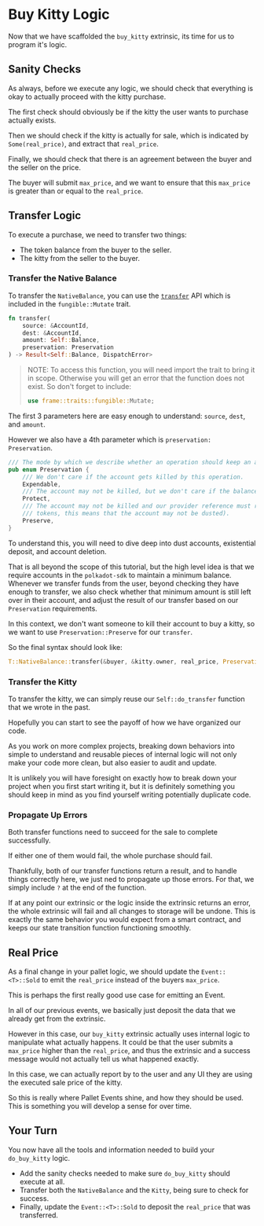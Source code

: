 # Buy Kitty Logic

Now that we have scaffolded the `buy_kitty` extrinsic, its time for us to program it's logic.

## Sanity Checks

As always, before we execute any logic, we should check that everything is okay to actually proceed with the kitty purchase.

The first check should obviously be if the kitty the user wants to purchase actually exists.

Then we should check if the kitty is actually for sale, which is indicated by `Some(real_price)`, and extract that `real_price`.

Finally, we should check that there is an agreement between the buyer and the seller on the price.

The buyer will submit `max_price`, and we want to ensure that this `max_price` is greater than or equal to the `real_price`.

## Transfer Logic

To execute a purchase, we need to transfer two things:

- The token balance from the buyer to the seller.
- The kitty from the seller to the buyer.

### Transfer the Native Balance

To transfer the `NativeBalance`, you can use the [`transfer`](https://docs.rs/frame-support/37.0.0/frame_support/traits/tokens/fungible/trait.Mutate.html#method.transfer) API which is included in the `fungible::Mutate` trait.

```rust
fn transfer(
    source: &AccountId,
    dest: &AccountId,
    amount: Self::Balance,
    preservation: Preservation
) -> Result<Self::Balance, DispatchError>
```

> NOTE: To access this function, you will need import the trait to bring it in scope. Otherwise you will get an error that the function does not exist. So don't forget to include:
>
> ```rust
> use frame::traits::fungible::Mutate;
> ```

The first 3 parameters here are easy enough to understand: `source`, `dest`, and `amount`.

However we also have a 4th parameter which is `preservation: Preservation`.

```rust
/// The mode by which we describe whether an operation should keep an account alive.
pub enum Preservation {
	/// We don't care if the account gets killed by this operation.
	Expendable,
	/// The account may not be killed, but we don't care if the balance gets dusted.
	Protect,
	/// The account may not be killed and our provider reference must remain (in the context of
	/// tokens, this means that the account may not be dusted).
	Preserve,
}
```

To understand this, you will need to dive deep into dust accounts, existential deposit, and account deletion.

That is all beyond the scope of this tutorial, but the high level idea is that we require accounts in the `polkadot-sdk` to maintain a minimum balance. Whenever we transfer funds from the user, beyond checking they have enough to transfer, we also check whether that minimum amount is still left over in their account, and adjust the result of our transfer based on our `Preservation` requirements.

In this context, we don't want someone to kill their account to buy a kitty, so we want to use `Preservation::Preserve` for our `transfer`.

So the final syntax should look like:

```rust
T::NativeBalance::transfer(&buyer, &kitty.owner, real_price, Preservation::Preserve)?;
```

### Transfer the Kitty

To transfer the kitty, we can simply reuse our `Self::do_transfer` function that we wrote in the past.

Hopefully you can start to see the payoff of how we have organized our code.

As you work on more complex projects, breaking down behaviors into simple to understand and reusable pieces of internal logic will not only make your code more clean, but also easier to audit and update.

It is unlikely you will have foresight on exactly how to break down your project when you first start writing it, but it is definitely something you should keep in mind as you find yourself writing potentially duplicate code.

### Propagate Up Errors

Both transfer functions need to succeed for the sale to complete successfully.

If either one of them would fail, the whole purchase should fail.

Thankfully, both of our transfer functions return a result, and to handle things correctly here, we just ned to propagate up those errors. For that, we simply include `?` at the end of the function.

If at any point our extrinsic or the logic inside the extrinsic returns an error, the whole extrinsic will fail and all changes to storage will be undone. This is exactly the same behavior you would expect from a smart contract, and keeps our state transition function functioning smoothly.

## Real Price

As a final change in your pallet logic, we should update the `Event::<T>::Sold` to emit the `real_price` instead of the buyers `max_price`.

This is perhaps the first really good use case for emitting an Event.

In all of our previous events, we basically just deposit the data that we already get from the extrinsic.

However in this case, our `buy_kitty` extrinsic actually uses internal logic to manipulate what actually happens. It could be that the user submits a `max_price` higher than the `real_price`, and thus the extrinsic and a success message would not actually tell us what happened exactly.

In this case, we can actually report by to the user and any UI they are using the executed sale price of the kitty.

So this is really where Pallet Events shine, and how they should be used. This is something you will develop a sense for over time.

## Your Turn

You now have all the tools and information needed to build your `do_buy_kitty` logic.

- Add the sanity checks needed to make sure `do_buy_kitty` should execute at all.
- Transfer both the `NativeBalance` and the `Kitty`, being sure to check for success.
- Finally, update the `Event::<T>::Sold` to deposit the `real_price` that was transferred.
